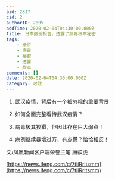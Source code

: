 ```yaml
---
aid: 2817
cid: 2
authorID: 2805
addTime: 2020-02-04T04:30:00.000Z
title: 日本撤侨报告，透露了病毒根本秘密
tags:
    - 撤侨
    - 病毒
    - 秘密
    - 透露
    - 根本
comments: []
date: 2020-02-04T04:30:00.000Z
category: 时政
---
```


1.  武汉疫情，背后有一个被忽视的重要背景
    
2.  如何全面完整看待武汉疫情？
    
3.  病毒极其狡猾，但因此存在巨大弱点！
    
4.  病例继续暴增过万，有点慌？恰恰相反！
    

文/凤凰新闻客户端荣誉主笔 唐驳虎

[https://news.ifeng.com/c/7tliRrltsmm](https://news.ifeng.com/c/7tliRrltsmm)
